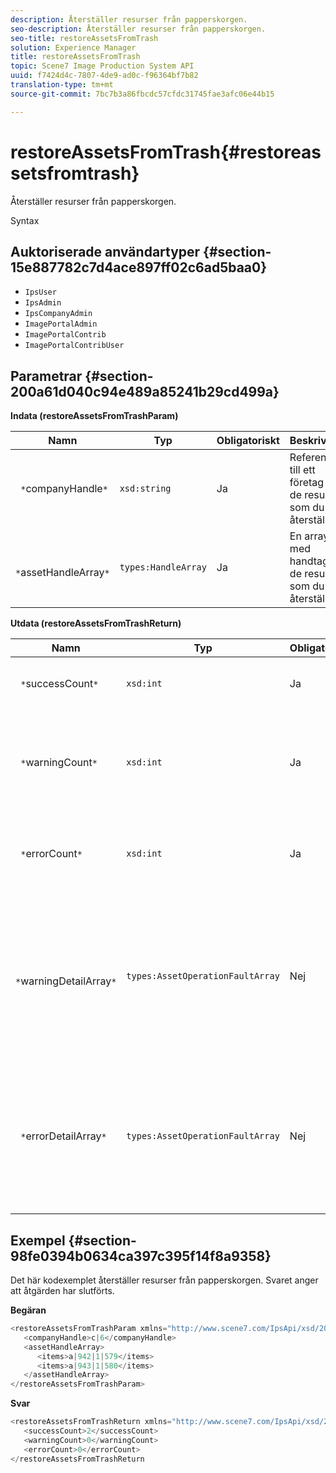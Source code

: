 ```yaml
---
description: Återställer resurser från papperskorgen.
seo-description: Återställer resurser från papperskorgen.
seo-title: restoreAssetsFromTrash
solution: Experience Manager
title: restoreAssetsFromTrash
topic: Scene7 Image Production System API
uuid: f7424d4c-7807-4de9-ad0c-f96364bf7b82
translation-type: tm+mt
source-git-commit: 7bc7b3a86fbcdc57cfdc31745fae3afc06e44b15

---
```



# restoreAssetsFromTrash{#restoreassetsfromtrash}

Återställer resurser från papperskorgen.

Syntax

## Auktoriserade användartyper {#section-15e887782c7d4ace897ff02c6ad5baa0}

* `IpsUser`
* `IpsAdmin`
* `IpsCompanyAdmin`
* `ImagePortalAdmin`
* `ImagePortalContrib`
* `ImagePortalContribUser`

## Parametrar {#section-200a61d040c94e489a85241b29cd499a}

**Indata (restoreAssetsFromTrashParam)**

| Namn | Typ | Obligatoriskt | Beskrivning |
|---|---|---|---|
| ` *`companyHandle`*` | `xsd:string` | Ja | Referensen till ett företag med de resurser som du vill återställa. |
| ` *`assetHandleArray`*` | `types:HandleArray` | Ja | En array med handtag för de resurser som du vill återställa. |

**Utdata (restoreAssetsFromTrashReturn)**

| Namn | Typ | Obligatoriskt | Beskrivning |
|---|---|---|---|
| ` *`successCount`*` | `xsd:int` | Ja | Antal resurser som tagits bort från papperskorgen. |
| ` *`warningCount`*` | `xsd:int` | Ja | Antal varningar som genererades när åtgärden försökte återställa resurser från papperskorgen. |
| ` *`errorCount`*` | `xsd:int` | Ja | Antal fel som genererats vid försök att återställa resurser från papperskorgen. |
| ` *`warningDetailArray`*` | `types:AssetOperationFaultArray` | Nej | Arrayen med information som är associerad med resurserna som genererade varningar när åtgärden försökte återställa resurser från papperskorgen. |
| ` *`errorDetailArray`*` | `types:AssetOperationFaultArray` | Nej | Arrayen med information som är associerad med resurserna som genererade fel när åtgärden försökte återställa resurser från papperskorgen. |

## Exempel {#section-98fe0394b0634ca397c395f14f8a9358}

Det här kodexemplet återställer resurser från papperskorgen. Svaret anger att åtgärden har slutförts.

**Begäran**

```java
<restoreAssetsFromTrashParam xmlns="http://www.scene7.com/IpsApi/xsd/2008-01-15">
   <companyHandle>c|6</companyHandle>
   <assetHandleArray>
      <items>a|942|1|579</items>
      <items>a|943|1|580</items>
   </assetHandleArray>
</restoreAssetsFromTrashParam>
```

**Svar**

```java
<restoreAssetsFromTrashReturn xmlns="http://www.scene7.com/IpsApi/xsd/2008-01-15">
   <successCount>2</successCount>
   <warningCount>0</warningCount>
   <errorCount>0</errorCount>
</restoreAssetsFromTrashReturn
```

